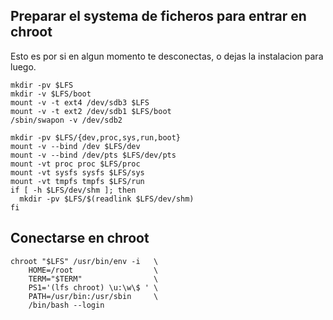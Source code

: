 ## Preparar el systema de ficheros para entrar en chroot

Esto es por si en algun momento te desconectas, o dejas la instalacion para luego.

```
mkdir -pv $LFS
mkdir -v $LFS/boot      
mount -v -t ext4 /dev/sdb3 $LFS
mount -v -t ext2 /dev/sdb1 $LFS/boot
/sbin/swapon -v /dev/sdb2

mkdir -pv $LFS/{dev,proc,sys,run,boot}
mount -v --bind /dev $LFS/dev
mount -v --bind /dev/pts $LFS/dev/pts
mount -vt proc proc $LFS/proc
mount -vt sysfs sysfs $LFS/sys
mount -vt tmpfs tmpfs $LFS/run
if [ -h $LFS/dev/shm ]; then
  mkdir -pv $LFS/$(readlink $LFS/dev/shm)
fi
```

## Conectarse en chroot
```
chroot "$LFS" /usr/bin/env -i   \
    HOME=/root                  \
    TERM="$TERM"                \
    PS1='(lfs chroot) \u:\w\$ ' \
    PATH=/usr/bin:/usr/sbin     \
    /bin/bash --login
```
